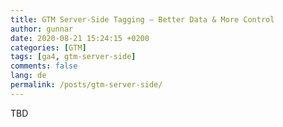 ```yaml
---
title: GTM Server-Side Tagging – Better Data & More Control
author: gunnar
date: 2020-08-21 15:24:15 +0200
categories: [GTM]
tags: [ga4, gtm-server-side]
comments: false
lang: de
permalink: /posts/gtm-server-side/
---
```


TBD